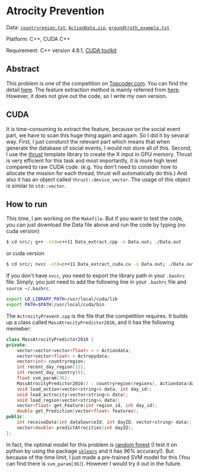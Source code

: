 # Atrocity Prevention

Data: [`countryregion.txt`](https://drive.google.com/file/d/0Bxc6PUFWfKMzUWlEaU9Md0xnWFk/view), [`ActionData.zip`](https://drive.google.com/file/d/0Bxc6PUFWfKMzVXA1ZlJyUGVHUTA/view), [`groundtruth_example.txt`](https://drive.google.com/file/d/0Bxc6PUFWfKMzb29WMnM0VFVhZ0U/view)

Platform: C++, CUDA C++

Requirement: C++ version 4.8.1, [CUDA toolkit](https://developer.nvidia.com/cuda-toolkit)

## Abstract

This problem is one of the competition on [Topcoder.com](https://www.topcoder.com/my-dashboard/). You can find the detail [here](https://community.topcoder.com/longcontest/?module=ViewProblemStatement&rd=16682&pm=14189). The feature extraction method is mainly referred from [here](https://www.dropbox.com/sh/541rv30zem6pcqw/AABIAjaEgCkAKEmpG9mhzrwfa/place1/1-place.txt?dl=0). However, it does not give out the code, so I write my own version.

## CUDA

It is time-consuming to extract the feature, because on the social event part, we have to scan this huge thing again and again. So I did it by sevaral way. First, I just consturct the relevant part which means that when generate the database of social events, I would not store all of this. Second, I use the [thrust](http://docs.nvidia.com/cuda/thrust/#axzz44JNLJxh8) template library to create the X input in GPU memory. Thrust is very efficient for this task and most importantly, it is more high level compared to raw CUDA code. (e.g. You don't need to consider how to allocate the mission for each thread, thrust will automatically do this.) And also it has an object called `thrust::device_vector`. The usage of this object is similar to `std::vector`.

## How to run

This time, I am working on the `Makefile`. But if you want to test the code, you can just download the Data file above and run the code by typing (no cuda version)
```sh
$ cd src/; g++ -std=c++11 Data_extract.cpp -o Data.out; ./Data.out
```
or cuda version
```sh
$ cd src/; nvcc -std=c++11 Data_extract_cuda.cu -o Data.out; ./Data.out
```
If you don't have `nvcc`, you need to export the library path in your `.bashrc` file. Simply, you just need to add the following line in your `.bashrc` file and `source ~/.bashrc`.
```sh
export LD_LIBRARY_PATH=/usr/local/cuda/lib
export PATH=$PATH:/usr/local/cuda/bin
```

The `ActrocityPrevent.cpp` is the file that the competition requires. It builds up a class called `MassAtrocityPredictor2016`, and it has the following memeber:

```c++
class MassAtrocityPredictor2016 {
private:
    vector<vector<vector<float> > > Actiondata;
    vector<vector<float> > Actropydata;
    vector<int> countryregion;
    int recent_day_region[12];
    int recent_day_country[9];
    float svm_param[36];
    MassAtrocityPredictor2016() : countryregion(regions), Actiondata(day_period) {}
    void load_action(vector<string>& data, int day_id);
    void load_actrocity(vector<string>& data);
    void load_region(vector<string>& data);
    vector<float> get_Feature(int region_id, int day_id);
    double get_Prediction(vector<float> features);
public:
    int receiveData(int dataSourceId, int dayID, vector<string> data);
    vector<double> predictAtrocities(int dayID);
};
```

In fact, the optimal model for this problem is [random forest](https://en.wikipedia.org/wiki/Random_forest) (I test it on python by using the package [`sklearn`](http://scikit-learn.org/stable/index.html) and it has 96% accuracy!). But because of the time limit, I just made a pre-trained SVM model for this (You can find there is `svm_param[36]`). However I would try it out in the future.